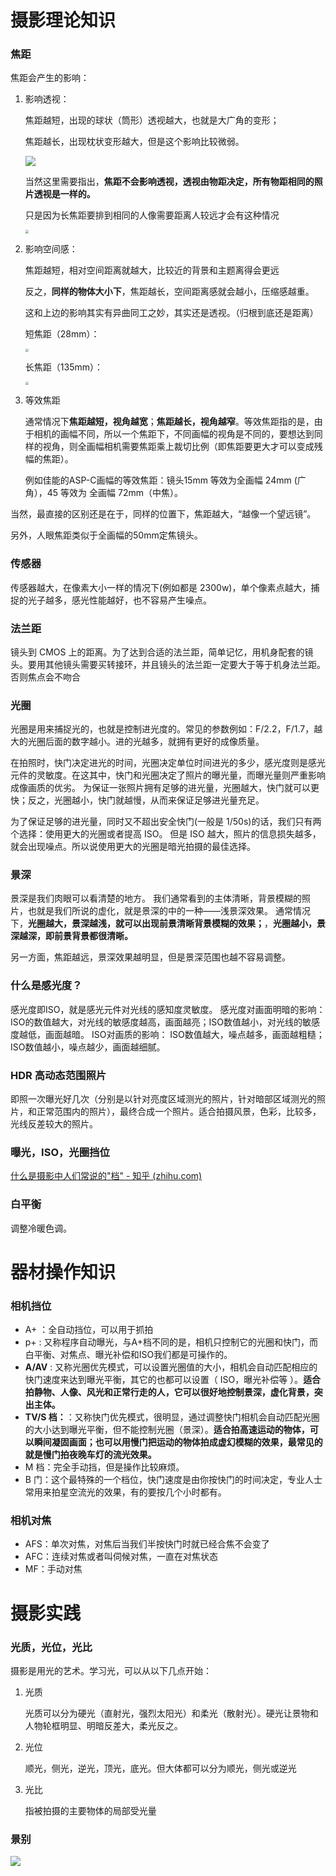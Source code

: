 # 摄影理论知识

### 焦距

焦距会产生的影响：

1. 影响透视：

   焦距越短，出现的球状（筒形）透视越大，也就是大广角的变形；

   焦距越长，出现枕状变形越大，但是这个影响比较微弱。

   ![](https://aeiblog-1301396258.cos.ap-chengdu.myqcloud.com/img/823807.png)

   当然这里需要指出，**焦距不会影响透视，透视由物距决定，所有物距相同的照片透视是一样的。**

   只是因为长焦距要排到相同的人像需要距离人较远才会有这种情况

   <img src="https://aeiblog-1301396258.cos.ap-chengdu.myqcloud.com/img/20230210001201.png" style="zoom:33%;" />

2. 影响空间感：

   焦距越短，相对空间距离就越大，比较近的背景和主题离得会更远

   反之，**同样的物体大小下**，焦距越长，空间距离感就会越小，压缩感越重。

   这和上边的影响其实有异曲同工之妙，其实还是透视。（归根到底还是距离）

   短焦距（28mm）：

   <img src="https://aeiblog-1301396258.cos.ap-chengdu.myqcloud.com/img/20230210000630.png" style="zoom: 33%;" />

   长焦距（135mm）：

   <img src="https://aeiblog-1301396258.cos.ap-chengdu.myqcloud.com/img/20230210000441.png" style="zoom: 33%;" />

3. 等效焦距

   通常情况下**焦距越短，视角越宽**；**焦距越长，视角越窄**。等效焦距指的是，由于相机的画幅不同，所以一个焦距下，不同画幅的视角是不同的，要想达到同样的视角，则全画幅相机需要焦距乘上裁切比例（即焦距要更大才可以变成残幅的焦距）。

   例如佳能的ASP-C画幅的等效焦距：镜头15mm 等效为全画幅 24mm (广角），45 等效为 全画幅 72mm（中焦）。

当然，最直接的区别还是在于，同样的位置下，焦距越大，“越像一个望远镜”。

另外，人眼焦距类似于全画幅的50mm定焦镜头。

### 传感器

传感器越大，在像素大小一样的情况下(例如都是 2300w)，单个像素点越大，捕捉的光子越多，感光性能越好，也不容易产生噪点。

### 法兰距

镜头到 CMOS 上的距离。为了达到合适的法兰距，简单记忆，用机身配套的镜头。要用其他镜头需要买转接环，并且镜头的法兰距一定要大于等于机身法兰距。否则焦点会不吻合

### 光圈

光圈是用来捕捉光的，也就是控制进光度的。常见的参数例如：F/2.2，F/1.7，越大的光圈后面的数字越小。进的光越多，就拥有更好的成像质量。

在拍照时，快门决定进光的时间，光圈决定单位时间进光的多少，感光度则是感光元件的灵敏度。在这其中，快门和光圈决定了照片的曝光量，而曝光量则严重影响成像画质的优劣。 为保证一张照片拥有足够的进光量，光圈越大，快门就可以更快；反之，光圈越小，快门就越慢，从而来保证足够进光量充足。

为了保证足够的进光量，同时又不超出安全快门(一般是 1/50s)的话，我们只有两个选择：使用更大的光圈或者提高 ISO。 但是 ISO 越大，照片的信息损失越多，就会出现噪点。所以说使用更大的光圈是暗光拍摄的最佳选择。

### 景深

景深是我们肉眼可以看清楚的地方。 我们通常看到的主体清晰，背景模糊的照片，也就是我们所说的虚化，就是景深的中的一种——浅景深效果。 通常情况下，**光圈越大，景深越浅，就可以出现前景清晰背景模糊的效果；**，**光圈越小，景深越深，即前景背景都很清晰。**

另一方面，焦距越远，景深效果越明显，但是景深范围也越不容易调整。

### 什么是感光度？

感光度即ISO，就是感光元件对光线的感知度灵敏度。
感光度对画面明暗的影响：
ISO的数值越大，对光线的敏感度越高，画面越亮；ISO数值越小，对光线的敏感度越低，画面越暗。
ISO对画质的影响：
ISO数值越大，噪点越多，画面越粗糙；ISO数值越小，噪点越少，画面越细腻。

### HDR 高动态范围照片

即照一次曝光好几次（分别是以针对亮度区域测光的照片，针对暗部区域测光的照片，和正常范围内的照片），最终合成一个照片。适合拍摄风景，色彩，比较多，光线反差较大的照片。

### 曝光，ISO，光圈挡位

[什么是摄影中人们常说的"档" - 知乎 (zhihu.com)](https://zhuanlan.zhihu.com/p/28066409)

### 白平衡

调整冷暖色调。

# 器材操作知识

### 相机挡位

- A+ ：全自动挡位，可以用于抓拍
- p+ : 又称程序自动曝光，与A+档不同的是，相机只控制它的光圈和快门，而白平衡、对焦点、曝光补偿和ISO我们都是可操作的。
- **A/AV** : 又称光圈优先模式，可以设置光圈值的大小，相机会自动匹配相应的快门速度来达到曝光平衡，其它的也都可以设置（ ISO，曝光补偿等 ）。**适合拍静物、人像、风光和正常行走的人，它可以很好地控制景深，虚化背景，突出主体。**
- **TV/S 档：**：又称快门优先模式，很明显，通过调整快门相机会自动匹配光圈的大小达到曝光平衡，但不能控制光圈（景深）。**适合拍高速运动的物体，可以瞬间凝固画面；也可以用慢门把运动的物体拍成虚幻模糊的效果，最常见的就是慢门拍夜晚车灯的流光效果。**
- M 档：完全手动挡，但是操作比较麻烦。
- B 门：这个最特殊的一个档位，快门速度是由你按快门的时间决定，专业人士常用来拍星空流光的效果，有的要按几个小时都有。

### 相机对焦

- AFS：单次对焦，对焦后当我们半按快门时就已经合焦不会变了
- AFC：连续对焦或者叫伺候对焦，一直在对焦状态
- MF：手动对焦



# 摄影实践

### 光质，光位，光比

摄影是用光的艺术。学习光，可以从以下几点开始：

1. 光质

   光质可以分为硬光（直射光，强烈太阳光）和柔光（散射光）。硬光让景物和人物轮框明显、明暗反差大，柔光反之。

2. 光位

   顺光，侧光，逆光，顶光，底光。但大体都可以分为顺光，侧光或逆光

3. 光比

   指被拍摄的主要物体的局部受光量

### 景别

![](https://aeiblog-1301396258.cos.ap-chengdu.myqcloud.com/img/20230311154337.png)
